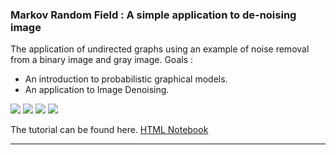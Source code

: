 ### Markov Random Field : A simple application to de-noising image

The application of undirected graphs using an example of noise removal from a binary image and gray image. Goals :

*   An introduction to probabilistic graphical models.
*   An application to Image Denoising.

![](http://romain.raveaux.free.fr/document/MRFfigure.PNG) ![](http://romain.raveaux.free.fr/document/energymrf.PNG) ![](http://romain.raveaux.free.fr/document/symbolnoiseanddenoised.PNG) ![](document/lenanoiseanddenoised.PNG)  

The tutorial can be found here. [HTML Notebook](http://romain.raveaux.free.fr/document/MarkovRandomFields.html)  

* * *